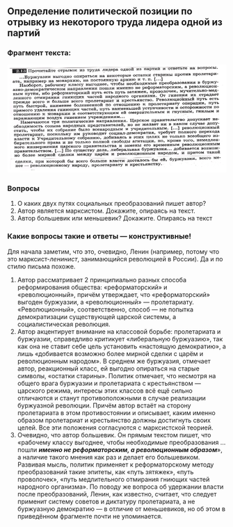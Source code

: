 ## Определение политической позиции по отрывку из некоторого труда лидера одной из партий

### Фрагмент текста:

![statement](2021-01-19_image_statement.png)

### Вопросы

1. О каких двух путях социальных преобразований пишет автор?
2. Автор является марксистом. Докажите, опираясь на текст.
3. Автор большевик или меньшевик? Докажите. Опираясь на текст

### Какие вопросы такие и ответы — конструктивные!

Для начала заметим, что это, очевидно, Ленин (например, потому что это марксист-*ленинист*, занимающийся революцией в России). Да и по стилю письма похоже.

1. Автор рассматривает 2 принципиально разных способа реформирования общества: «реформаторский» и «революционный», причём утверждает, что «реформаторский» выгоден буржуазии, а «революционный» — пролетариату. «Революционный», соответственно, способ — не попытка демократизации существующей царской системы, а социалистическая революция.
2. Автор акцентирует внимание на классовой борьбе: пролетариата и буржуазии, справедливо критикует «либеральную буржуазию», так как она не ставит себе цель установить «настоящую демократию», а лишь «добивается возможно более мирной сделки с царём и революционным народом». В среднем же буржуазия, отмечает автор, реакционный класс, ей выгодно опираться на старые символы, «остатки старины». Политик отмечает, что несмотря на общего врага буржуазии и пролетариата с крестьянством — царского режима, интересы этих классов всё ещё сильно отличаются и станут противоположными в случае реализации буржуазной революции. Причём автор встаёт на сторону пролетариата в этом противостоянии и описывает, каким именно образом пролетариат и крестьянство должны достигнуть своих целей. Все эти положения согласуются с марксистской теорией.
3. Очевидно, что автор большевик. Он прямым текстом пишет, что «рабочему классу выгоднее, чтобы необходимые преобразования … пошли ***именно не реформаторским, а революционным образом***», а наличие такого мнения как раз и делает его большевиком. Развивая мысль, политик  применяет к реформаторскому методу преобразований такие эпитеты, как «путь зятяжек», «путь проволочек», «путь медлительного отмирания гниющих частей народного организма». По поводу же вопроса об удержании власти после преобразований, Ленин, как известно, считает, что следует применит систему советов и диктатуру пролетариата, а не буржуазную демократию — в отличие от меньшевиков, но об этом в приведённом фрагменте почти не упоминается.
